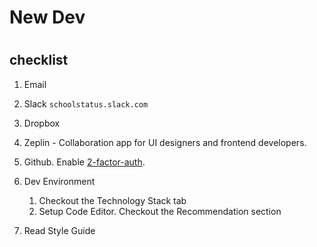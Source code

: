 # New Dev

# 

## checklist

1. Email

2. Slack `schoolstatus.slack.com`

3. Dropbox

4. Zeplin - Collaboration app for UI designers and frontend developers.

5. Github. Enable [2-factor-auth](https://github.com/blog/1614-two-factor-authentication).

6. Dev Environment  
   1. Checkout the Technology Stack tab  
   2. Setup Code Editor. Checkout the Recommendation section

7. Read Style Guide



